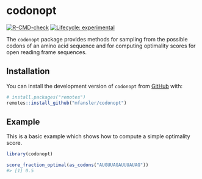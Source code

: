 
<!-- README.md is generated from README.Rmd. Please edit that file -->

# codonopt

<!-- badges: start -->

[![R-CMD-check](https://github.com/mfansler/codonopt/actions/workflows/R-CMD-check.yaml/badge.svg)](https://github.com/mfansler/codonopt/actions/workflows/R-CMD-check.yaml)
[![Lifecycle:
experimental](https://img.shields.io/badge/lifecycle-experimental-orange.svg)](https://lifecycle.r-lib.org/articles/stages.html#experimental)
<!-- badges: end -->

The `codonopt` package provides methods for sampling from the possible
codons of an amino acid sequence and for computing optimality scores for
open reading frame sequences.

## Installation

You can install the development version of `codonopt` from
[GitHub](https://github.com/) with:

``` r
# install.packages("remotes")
remotes::install_github("mfansler/codonopt")
```

## Example

This is a basic example which shows how to compute a simple optimality
score.

``` r
library(codonopt)

score_fraction_optimal(as_codons("AUGUUAGAUUUAUAG"))
#> [1] 0.5
```
